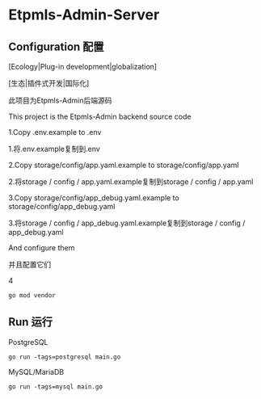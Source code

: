 # Etpmls-Admin-Server

## Configuration 配置

[Ecology|Plug-in development|globalization]

[生态|插件式开发|国际化]

此项目为Etpmls-Admin后端源码

This project is the Etpmls-Admin backend source code



1.Copy .env.example to .env

1.将.env.example复制到.env

2.Copy storage/config/app.yaml.example to storage/config/app.yaml

2.将storage / config / app.yaml.example复制到storage / config / app.yaml

3.Copy storage/config/app_debug.yaml.example to storage/config/app_debug.yaml

3.将storage / config / app_debug.yaml.example复制到storage / config / app_debug.yaml

And configure them

并且配置它们

4
```shell script
go mod vendor
```

## Run 运行

PostgreSQL
```shell script
go run -tags=postgresql main.go
```

MySQL/MariaDB
```shell script
go run -tags=mysql main.go
```

